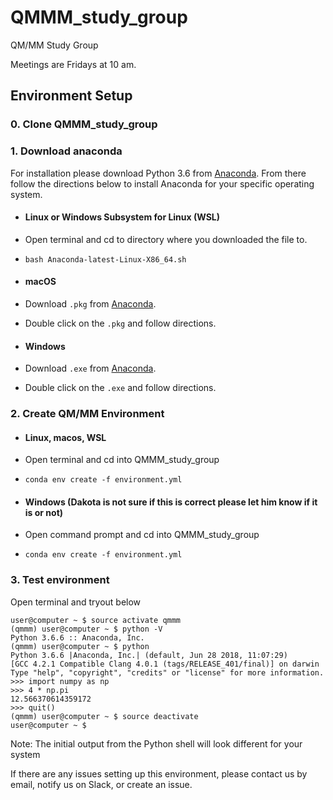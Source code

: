 # QMMM_study_group
QM/MM Study Group

Meetings are Fridays at 10 am.


## Environment Setup
### 0. Clone QMMM_study_group

### 1. Download anaconda

For installation please download Python 3.6  from [Anaconda](https://www.anaconda.com/download/). From there follow the directions below to install Anaconda for your specific operating system.

- #### Linux or Windows Subsystem for Linux (WSL)
 - Open terminal and cd to directory where you downloaded the file to.
 - ```bash Anaconda-latest-Linux-X86_64.sh```

- #### macOS
 - Download ```.pkg``` from [Anaconda](https://www.anaconda.com/download/#macos).
 - Double click on the ```.pkg``` and follow directions.

- #### Windows
 - Download ```.exe``` from [Anaconda](https://www.anaconda.com/download/#windows).
 - Double click on the ```.exe``` and follow directions.

### 2. Create QM/MM Environment
- #### Linux, macos, WSL
 - Open terminal and cd into QMMM_study_group
 - ```conda env create -f environment.yml```

- #### Windows (Dakota is not sure if this is correct please let him know if it is or not)
 - Open command prompt and cd into QMMM_study_group
 - ```conda env create -f environment.yml```

### 3. Test environment
Open terminal and tryout below

```
user@computer ~ $ source activate qmmm
(qmmm) user@computer ~ $ python -V
Python 3.6.6 :: Anaconda, Inc.
(qmmm) user@computer ~ $ python
Python 3.6.6 |Anaconda, Inc.| (default, Jun 28 2018, 11:07:29)
[GCC 4.2.1 Compatible Clang 4.0.1 (tags/RELEASE_401/final)] on darwin
Type "help", "copyright", "credits" or "license" for more information.
>>> import numpy as np
>>> 4 * np.pi
12.566370614359172
>>> quit()
(qmmm) user@computer ~ $ source deactivate
user@computer ~ $
```
Note: The initial output from the Python shell will look different for your system

If there are any issues setting up this environment, please contact us by email, notify us on Slack, or create an issue.
